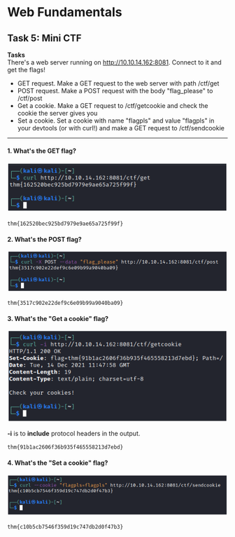 # Web Fundamentals

## Task 5: Mini CTF

**Tasks**</br>
There's a web server running on http://10.10.14.162:8081. Connect to it and get the flags!</br>
* GET request. Make a GET request to the web server with path /ctf/get
* POST request. Make a POST request with the body "flag_please" to /ctf/post
* Get a cookie. Make a GET request to /ctf/getcookie and check the cookie the server gives you
* Set a cookie. Set a cookie with name "flagpls" and value "flagpls" in your devtools (or with curl!) and make a GET request to /ctf/sendcookie

---

#### 1. What's the GET flag?
![steps q1](./images/q1.png)
```
thm{162520bec925bd7979e9ae65a725f99f}
```
#### 2. What's the POST flag?
![steps q2](./images/q2.png)
```
thm{3517c902e22def9c6e09b99a9040ba09}
```
#### 3. What's the "Get a cookie" flag?
![steps q3](./images/q3.png)

**-i** is to **include** protocol headers in the output.
```
thm{91b1ac2606f36b935f465558213d7ebd}
```

#### 4. What's the "Set a cookie" flag?
![steps q4](./images/q4.png)
```
thm{c10b5cb7546f359d19c747db2d0f47b3}
```
